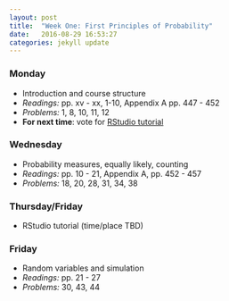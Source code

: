 ```yaml
---
layout: post
title:  "Week One: First Principles of Probability"
date:   2016-08-29 16:53:27
categories: jekyll update
---
```


### Monday  
- Introduction and course structure
- *Readings:* pp. xv - xx, 1-10, Appendix A pp. 447 - 452
- *Problems:* 1, 8, 10, 11, 12
- **For next time**: vote for [RStudio tutorial](http://doodle.com/poll/5ya8ugieqhzabfbh)

### Wednesday  
- Probability measures, equally likely, counting
- *Readings:* pp. 10 - 21, Appendix A, pp. 452 - 457
- *Problems:* 18, 20, 28, 31, 34, 38

### Thursday/Friday  
- RStudio tutorial (time/place TBD)

### Friday  
- Random variables and simulation
- *Readings:* pp. 21 - 27
- *Problems:* 30, 43, 44

